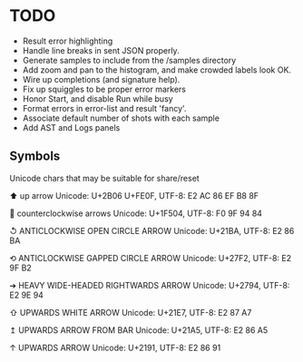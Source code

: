 # TODO

- Result error highlighting
- Handle line breaks in sent JSON properly.
- Generate samples to include from the /samples directory
- Add zoom and pan to the histogram, and make crowded labels look OK.
- Wire up completions (and signature help).
- Fix up squiggles to be proper error markers
- Honor Start, and disable Run while busy
- Format errors in error-list and result 'fancy'.
- Associate default number of shots with each sample
- Add AST and Logs panels

## Symbols

Unicode chars that may be suitable for share/reset

⬆️
up arrow
Unicode: U+2B06 U+FE0F, UTF-8: E2 AC 86 EF B8 8F

🔄
counterclockwise arrows
Unicode: U+1F504, UTF-8: F0 9F 94 84

↺
ANTICLOCKWISE OPEN CIRCLE ARROW
Unicode: U+21BA, UTF-8: E2 86 BA

⟲
ANTICLOCKWISE GAPPED CIRCLE ARROW
Unicode: U+27F2, UTF-8: E2 9F B2

➔
HEAVY WIDE-HEADED RIGHTWARDS ARROW
Unicode: U+2794, UTF-8: E2 9E 94

⇧
UPWARDS WHITE ARROW
Unicode: U+21E7, UTF-8: E2 87 A7

↥
UPWARDS ARROW FROM BAR
Unicode: U+21A5, UTF-8: E2 86 A5

↑
UPWARDS ARROW
Unicode: U+2191, UTF-8: E2 86 91